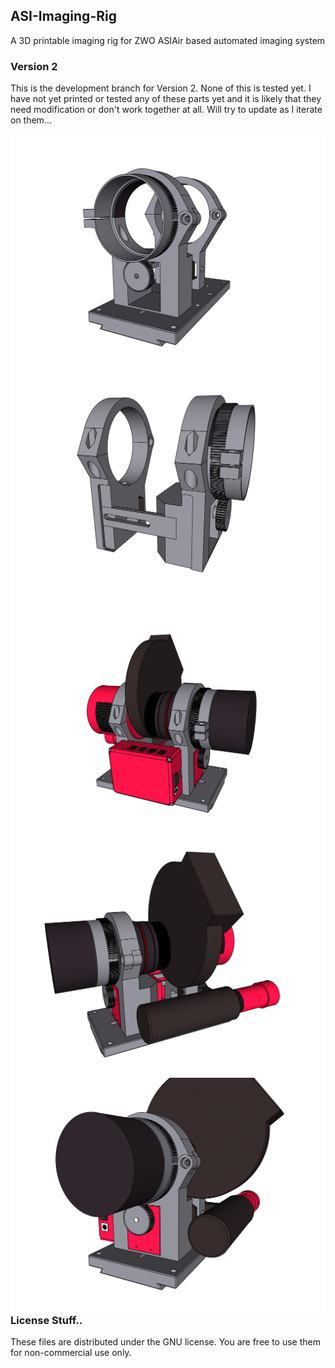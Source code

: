 ## ASI-Imaging-Rig
A 3D printable imaging rig for ZWO ASIAir based automated imaging system

### Version 2

This is the development branch for Version 2. None of this is tested yet. I have not yet printed or tested any of these parts yet and it is likely that they need modification or don't work together at all. Will try to update as I iterate on them...

<img src="/render screenshots/render_1.PNG"
     alt="Render"
     style="float: left; margin-right: 10px;" />
<img src="/render screenshots/render_2.PNG"
     alt="Render"
     style="float: left; margin-right: 10px;" />
<img src="/render screenshots/render_3.PNG"
     alt="Render"
     style="float: left; margin-right: 10px;" />
<img src="/render screenshots/render_4.PNG"
      alt="Render"
      style="float: left; margin-right: 10px;" />
<img src="/render screenshots/render_5.PNG"
      alt="Render"
      style="float: left; margin-right: 10px;" />


### License Stuff..
These files are distributed under the GNU license. You are free to use them for non-commercial use only.
